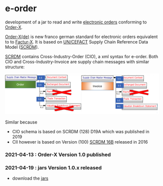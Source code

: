# e-order
development of a jar to read and write [electronic orders](https://fnfe-mpe.org/wp-content/uploads/2021/01/20210413-Final-Press-Release-Order-X-_EN.pdf) conforming to [Order-X](http://fnfe-mpe.org/factur-x/order-x/). 

[Order-X(de)](https://www.ferd-net.de/aktuelles/meldungen/order-x-das-hybridformat-fuer-digitalisierte-auftragsverarbeitung-veroeffentlicht.html) is new franco german standard for electronic orders equivalent to to [Factur-X](http://fnfe-mpe.org/factur-x/factur-x_en/). It is based on [UN/CEFACT](https://en.wikipedia.org/wiki/UN/CEFACT) Supply Chain Reference Data Model ([SCRDM](https://www.unescap.org/sites/default/files/Session%202_SCRDM_UNCEFACT.pdf)).

[SCRDM](https://service.unece.org/trade/uncefact/publication/Supply%20Chain%20Management/CrossIndustrySCRDM/SCRDM/HTML/001.htm) contains Cross-Industry-Order (CIO), a xml syntax for e-order. Both CIO and Cross-Industry-Invoice are supply chain messages with similar structure:

![](src/main/resources/image/CIOvsCII.PNG)

Similar because
- CIO schema is based on SCRDM (128) D19A which was published in 2019
- CII however is based on Version (100) [SCRDM 16B](https://unece.org/trade/uncefact/xml-schemas) released in 2016

### 2021-04-13 : Order-X Version 1.0 published

### 2021-04-19 : jars Version 1.0.x released

- download the [jars](../releases)
